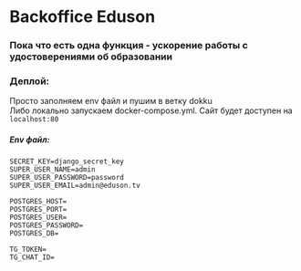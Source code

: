 # Backoffice Eduson

### Пока что есть одна функция - ускорение работы с удостоверениями об образовании

### Деплой:  
Просто заполняем env файл и пушим в ветку dokku  
Либо локально запускаем docker-compose.yml. Сайт будет доступен на `localhost:80`

##### Env файл:
```
SECRET_KEY=django_secret_key
SUPER_USER_NAME=admin
SUPER_USER_PASSWORD=password
SUPER_USER_EMAIL=admin@eduson.tv

POSTGRES_HOST=
POSTGRES_PORT=
POSTGRES_USER=
POSTGRES_PASSWORD=
POSTGRES_DB=

TG_TOKEN=
TG_CHAT_ID=
```